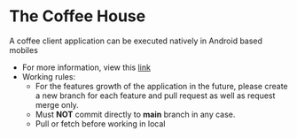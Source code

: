 # The Coffee House
A coffee client application can be executed natively in Android based mobiles

* For more information, view this [link](https://www.notion.so/Mobile-Programming-2563b2133f554ccd9f24fd681c1b2bb9)
* Working rules:
  * For the features growth of the application in the future, please create a new branch for each feature and pull request as well as request merge only.
  * Must **NOT** commit directly to **main** branch in any case. 
  * Pull or fetch before working in local
